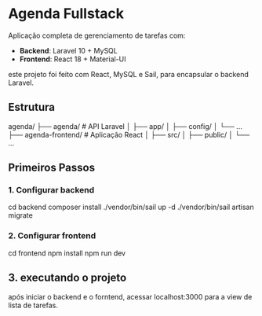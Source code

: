 # Agenda Fullstack

Aplicação completa de gerenciamento de tarefas com:

- **Backend**: Laravel 10 + MySQL
- **Frontend**: React 18 + Material-UI

este projeto foi feito com React, MySQL e Sail, para encapsular o backend Laravel.

## Estrutura

agenda/
├── agenda/ # API Laravel
│ ├── app/
│ ├── config/
│ └── ...
├── agenda-frontend/ # Aplicação React
│ ├── src/
│ ├── public/
│ └── ...


## Primeiros Passos

### 1. Configurar backend
cd backend
composer install
./vendor/bin/sail up -d
./vendor/bin/sail artisan migrate

### 2. Configurar frontend
cd frontend
npm install
npm run dev

## 3. executando o projeto
após iniciar o backend e o forntend, acessar localhost:3000 para a view de lista de tarefas.
